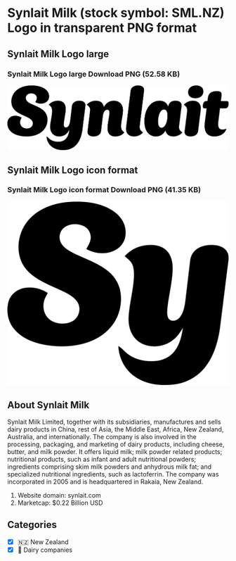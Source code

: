 # Synlait Milk (stock symbol: SML.NZ) Logo in transparent PNG format

## Synlait Milk Logo large

### Synlait Milk Logo large Download PNG (52.58 KB)

![Synlait Milk Logo large Download PNG (52.58 KB)](/img/orig/SML.NZ_BIG-e6f6ecfa.png)

## Synlait Milk Logo icon format

### Synlait Milk Logo icon format Download PNG (41.35 KB)

![Synlait Milk Logo icon format Download PNG (41.35 KB)](/img/orig/SML.NZ-5b948ce6.png)

## About Synlait Milk

Synlait Milk Limited, together with its subsidiaries, manufactures and sells dairy products in China, rest of Asia, the Middle East, Africa, New Zealand, Australia, and internationally. The company is also involved in the processing, packaging, and marketing of dairy products, including cheese, butter, and milk powder. It offers liquid milk; milk powder related products; nutritional products, such as infant and adult nutritional powders; ingredients comprising skim milk powders and anhydrous milk fat; and specialized nutritional ingredients, such as lactoferrin. The company was incorporated in 2005 and is headquartered in Rakaia, New Zealand.

1. Website domain: synlait.com
2. Marketcap: $0.22 Billion USD


## Categories
- [x] 🇳🇿 New Zealand
- [x] 🥛 Dairy companies
